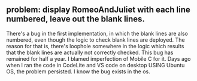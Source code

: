 ## problem: display RomeoAndJuliet with each line numbered, leave out the blank lines.

There's a bug in the first implementation, in which the blank lines are also numbered, even though the logic to check blank lines are deployed.
The reason for that is, there's loophole somewhere in the logic which results that the blank lines are actually not correctly checked.
This bug has remained for half a year. I blamed imperfection of Mobile C for it. Days ago when I ran the code in CodeLite and VS code on desktop USING Ubuntu OS, the problem persisted. I know the bug exists in the os.